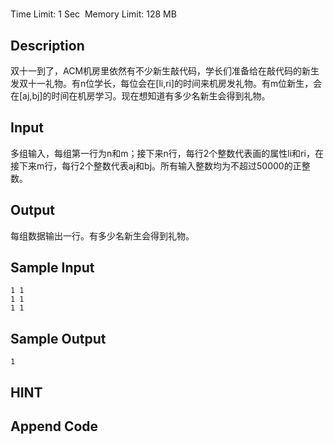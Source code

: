 # 
Time Limit: 1 Sec  Memory Limit: 128 MB


## Description
双十一到了，ACM机房里依然有不少新生敲代码，学长们准备给在敲代码的新生发双十一礼物。有n位学长，每位会在[li,ri]的时间来机房发礼物。有m位新生，会在[aj,bj]的时间在机房学习。现在想知道有多少名新生会得到礼物。




## Input


多组输入，每组第一行为n和m；接下来n行，每行2个整数代表画的属性li和ri，在接下来m行，每行2个整数代表aj和bj。所有输入整数均为不超过50000的正整数。

## Output
每组数据输出一行。有多少名新生会得到礼物。


## Sample Input
```
1 1
1 1
1 1

```
## Sample Output
```
1

```

## HINT


## Append Code
